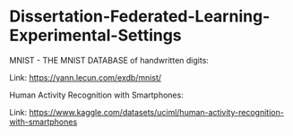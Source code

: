 # Dissertation-Federated-Learning-Experimental-Settings


MNIST - THE MNIST DATABASE of handwritten digits:

Link: https://yann.lecun.com/exdb/mnist/



Human Activity Recognition with Smartphones:

Link: https://www.kaggle.com/datasets/uciml/human-activity-recognition-with-smartphones
